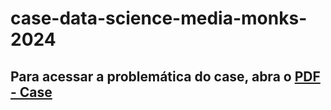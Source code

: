 # case-data-science-media-monks-2024
## Para acessar a problemática do case, abra o [PDF - Case]()  
